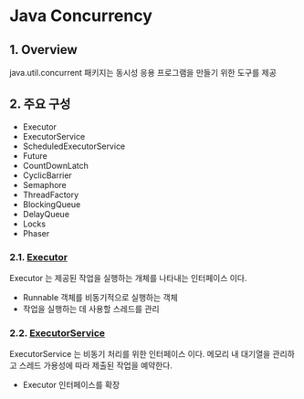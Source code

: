 # Java Concurrency

## 1. Overview
java.util.concurrent 패키지는 동시성 응용 프로그램을 만들기 위한 도구를 제공

## 2. 주요 구성
- Executor
- ExecutorService
- ScheduledExecutorService
- Future
- CountDownLatch
- CyclicBarrier
- Semaphore
- ThreadFactory
- BlockingQueue
- DelayQueue
- Locks
- Phaser

### 2.1. [Executor](https://docs.oracle.com/en/java/javase/17/docs/api/java.base/java/util/concurrent/Executor.html)

Executor 는 제공된 작업을 실행하는 개체를 나타내는 인터페이스 이다.

- Runnable 객체를 비동기적으로 실행하는 객체
- 작업을 실행하는 데 사용할 스레드를 관리

### 2.2. [ExecutorService](https://docs.oracle.com/en/java/javase/17/docs/api/java.base/java/util/concurrent/ExecutorService.html)

ExecutorService 는 비동기 처리를 위한 인터페이스 이다. 
메모리 내 대기열을 관리하고 스레드 가용성에 따라 제출된 작업을 예약한다.

- Executor 인터페이스를 확장



